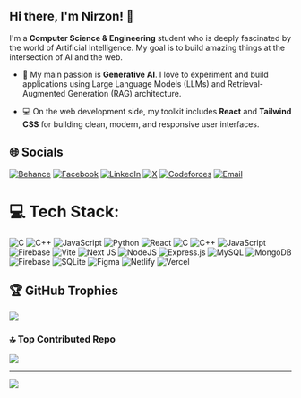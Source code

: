 ## Hi there, I'm Nirzon! 👋

I'm a **Computer Science & Engineering** student who is deeply fascinated by the world of Artificial Intelligence. My goal is to build amazing things at the intersection of AI and the web.

- 🤖 My main passion is **Generative AI**. I love to experiment and build applications using Large Language Models (LLMs) and Retrieval-Augmented Generation (RAG) architecture.

- 💻 On the web development side, my toolkit includes **React** and **Tailwind CSS** for building clean, modern, and responsive user interfaces.

## 🌐 Socials

[![Behance](https://img.shields.io/badge/Behance-1769ff?logo=behance&logoColor=white)](https://behance.net/nirzon)
[![Facebook](https://img.shields.io/badge/Facebook-%231877F2.svg?logo=Facebook&logoColor=white)](https://facebook.com/tohedul.islam.nirzon)
[![LinkedIn](https://img.shields.io/badge/LinkedIn-%230077B5.svg?logo=linkedin&logoColor=white)](https://linkedin.com/in/tohedul-islam-nirzon)
[![X](https://img.shields.io/badge/X-black.svg?logo=X&logoColor=white)](https://x.com/nirzon)
[![Codeforces](https://img.shields.io/badge/Codeforces-445f9d?logo=codeforces&logoColor=white)](https://codeforces.com/profile/nirzon)
[![Email](https://img.shields.io/badge/Email-D14836?logo=gmail&logoColor=white)](mailto:Tohedulaks@gmail.com)



# 💻 Tech Stack:
![C](https://img.shields.io/badge/c-%2300599C.svg?style=for-the-badge&logo=c&logoColor=white) ![C++](https://img.shields.io/badge/c++-%2300599C.svg?style=for-the-badge&logo=c%2B%2B&logoColor=white) ![JavaScript](https://img.shields.io/badge/javascript-%23323330.svg?style=for-the-badge&logo=javascript&logoColor=%23F7DF1E) ![Python](https://img.shields.io/badge/python-3670A0?style=for-the-badge&logo=python&logoColor=ffdd54) ![React](https://img.shields.io/badge/react-%2320232a.svg?style=for-the-badge&logo=react&logoColor=%2361DAFB) ![C](https://img.shields.io/badge/c-%2300599C.svg?style=for-the-badge&logo=c&logoColor=white) ![C++](https://img.shields.io/badge/c++-%2300599C.svg?style=for-the-badge&logo=c%2B%2B&logoColor=white) ![JavaScript](https://img.shields.io/badge/javascript-%23323330.svg?style=for-the-badge&logo=javascript&logoColor=%23F7DF1E) ![Firebase](https://img.shields.io/badge/firebase-%23039BE5.svg?style=for-the-badge&logo=firebase) ![Vite](https://img.shields.io/badge/vite-%23646CFF.svg?style=for-the-badge&logo=vite&logoColor=white) ![Next JS](https://img.shields.io/badge/Next-black?style=for-the-badge&logo=next.js&logoColor=white) ![NodeJS](https://img.shields.io/badge/node.js-6DA55F?style=for-the-badge&logo=node.js&logoColor=white) ![Express.js](https://img.shields.io/badge/express.js-%23404d59.svg?style=for-the-badge&logo=express&logoColor=%2361DAFB) ![MySQL](https://img.shields.io/badge/mysql-4479A1.svg?style=for-the-badge&logo=mysql&logoColor=white) ![MongoDB](https://img.shields.io/badge/MongoDB-%234ea94b.svg?style=for-the-badge&logo=mongodb&logoColor=white) ![Firebase](https://img.shields.io/badge/firebase-a08021?style=for-the-badge&logo=firebase&logoColor=ffcd34) ![SQLite](https://img.shields.io/badge/sqlite-%2307405e.svg?style=for-the-badge&logo=sqlite&logoColor=white) ![Figma](https://img.shields.io/badge/figma-%23F24E1E.svg?style=for-the-badge&logo=figma&logoColor=white) ![Netlify](https://img.shields.io/badge/netlify-%23000000.svg?style=for-the-badge&logo=netlify&logoColor=#00C7B7) ![Vercel](https://img.shields.io/badge/vercel-%23000000.svg?style=for-the-badge&logo=vercel&logoColor=white)

## 🏆 GitHub Trophies
![](https://github-profile-trophy.vercel.app/?username=TOHEDUL-ISLAM&theme=radical&no-frame=false&no-bg=true&margin-w=4)

### 🔝 Top Contributed Repo
![](https://github-contributor-stats.vercel.app/api?username=TOHEDUL-ISLAM&limit=5&theme=dark&combine_all_yearly_contributions=true)

---
[![](https://visitcount.itsvg.in/api?id=TOHEDUL-ISLAM&icon=0&color=0)](https://visitcount.itsvg.in)

<!-- Proudly created with GPRM ( https://gprm.itsvg.in ) -->
